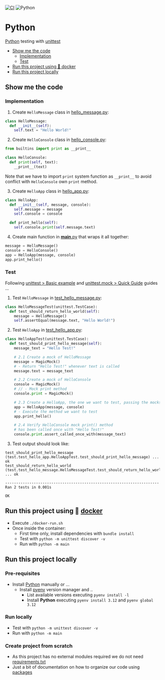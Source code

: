 [![CI](https://github.com/rogervinas/tests-everywhere/actions/workflows/python.yml/badge.svg)](https://github.com/rogervinas/tests-everywhere/actions/workflows/python.yml)
![Python](https://img.shields.io/badge/Python-3.12-blue?labelColor=black)

# Python

[Python](https://www.python.org/) testing with [unittest](https://docs.python.org/3/library/unittest.html)

- [Show me the code](#show-me-the-code)
  - [Implementation](#implementation)
  - [Test](#test)
- [Run this project using 🐳 docker](#run-this-project-using--docker)
- [Run this project locally](#run-this-project-locally)

## Show me the code

### Implementation

1. Create `HelloMessage` class in [hello_message.py](main/hello_message.py):

```python
class HelloMessage:
  def __init__(self):
    self.text = "Hello World!"
```

2. Create `HelloConsole` class in [hello_console.py](main/hello_console.py):

```python
from builtins import print as __print__

class HelloConsole:
  def print(self, text):
    __print__(text)
```

Note that we have to import `print` system function as `__print__` to avoid conflict with `HelloConsole` own `print` method.

3. Create `HelloApp` class in [hello_app.py](main/hello_app.py):

```python
class HelloApp:
  def __init__(self, message, console):
    self.message = message
    self.console = console

  def print_hello(self):
    self.console.print(self.message.text)
```

4. Create main function in [**main**.py](main/__main__.py) that wraps it all together:

```python
message = HelloMessage()
console = HelloConsole()
app = HelloApp(message, console)
app.print_hello()
```

### Test

Following [unittest > Basic example](https://docs.python.org/3/library/unittest.html#basic-example) and [unittest.mock > Quick Guide](https://docs.python.org/3/library/unittest.mock.html#quick-guide) guides ...

1. Test `HelloMessage` in [test_hello_message.py](test/test_hello_message.py):

```python
class HelloMessageTest(unittest.TestCase):
  def test_should_return_hello_world(self):
    message = HelloMessage()
    self.assertEqual(message.text, "Hello World!")
```

2. Test `HelloApp` in [test_hello_app.py](test/test_hello_app.py):

```python
class HelloAppTest(unittest.TestCase):
  def test_should_print_hello_message(self):
    message_text = "Hello Test!"

    # 2.1 Create a mock of HelloMessage
    message = MagicMock()
    # - Return "Hello Test!" whenever text is called
    message.text = message_text

    # 2.2 Create a mock of HelloConsole
    console = MagicMock()
    # // - Mock print method
    console.print = MagicMock()

    # 2.3 Create a HelloApp, the one we want to test, passing the mocks
    app = HelloApp(message, console)
    # - Execute the method we want to test
    app.print_hello()

    # 2.4 Verify HelloConsole mock print() method
    # has been called once with "Hello Test!"
    console.print.assert_called_once_with(message_text)
```

3. Test output should look like:

```
test_should_print_hello_message (test.test_hello_app.HelloAppTest.test_should_print_hello_message) ... ok
test_should_return_hello_world (test.test_hello_message.HelloMessageTest.test_should_return_hello_world) ... ok

----------------------------------------------------------------------
Ran 2 tests in 0.001s

OK
```

## Run this project using 🐳 [docker](https://www.docker.com/)

- Execute `./docker-run.sh`
- Once inside the container:
  - First time only, install dependencies with `bundle install`
  - Test with `python -m unittest discover -v`
  - Run with `python -m main`

## Run this project locally

### Pre-requisites

- Install [Python](https://www.python.org/downloads/) manually or ...
  - Install [pyenv](https://github.com/pyenv/pyenv) version manager and ..
    - List available versions executing `pyenv install -l`
    - Install **Python** executing `pyenv install 3.12` and `pyenv global 3.12`

### Run locally

- Test with `python -m unittest discover -v`
- Run with `python -m main`

### Create project from scratch

- As this project has no external modules required we do not need [requirements.txt](https://pip.pypa.io/en/stable/reference/requirements-file-format/)
- Just a bit of documentation on how to organize our code using [packages](https://docs.python.org/3/tutorial/modules.html#packages)
